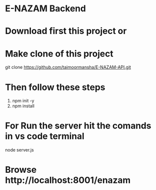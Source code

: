 # E-NAZAM Backend
# Download first this project or
# Make clone of this project
git clone https://github.com/taimoormansha/E-NAZAM-API.git

# Then follow these steps
1)  npm init -y
2)  npm install


# For Run the server hit the comands in vs code terminal

node server.js

# Browse  http://localhost:8001/enazam
